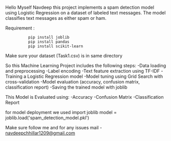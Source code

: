 Hello Myself Navdeep this project implements a spam detection model using Logistic Regression on a dataset of labeled text messages. The model classifies text messages as either spam or ham.

Requirement :

              pip install joblib
              pip install pandas
              pip install scikit-learn

Make sure your dataset (Task1.csv) is in same directory

So this Machine Learning Project includes the following steps: 
-Data loading and preprocessing
-Label encoding
-Text feature extraction using TF-IDF
-Training a Logistic Regression model
-Model tuning using Grid Search with cross-validation
-Model evaluation (accuracy, confusion matrix, classification report)
-Saving the trained model with joblib

This Model is Evaluated using: 
-Accuracy
-Confusion Matrix
-Classification Report

for model deployment we used 
import joblib
model = joblib.load('spam_detection_model.pkl')

Make sure follow me and for any issues 
mail - navdeepchhillar1209@gmail.com
